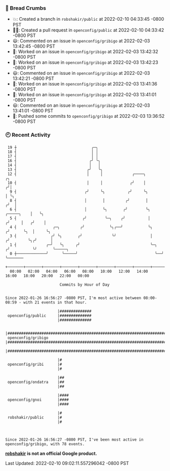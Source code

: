 ### 🍞 Bread Crumbs

 * 💥: Created a branch in `robshakir/public` at 2022-02-10 04:33:45 -0800 PST
 * ✍🏼: Created a pull request in `openconfig/public` at 2022-02-10 04:33:42 -0800 PST
 * 😃: Commented on an issue in `openconfig/gribigo` at 2022-02-03 13:42:45 -0800 PST
 * 👀: Worked on an issue in `openconfig/gribigo` at 2022-02-03 13:42:32 -0800 PST
 * 👀: Worked on an issue in `openconfig/gribigo` at 2022-02-03 13:42:23 -0800 PST
 * 😃: Commented on an issue in `openconfig/gribigo` at 2022-02-03 13:42:21 -0800 PST
 * 👀: Worked on an issue in `openconfig/gribigo` at 2022-02-03 13:41:36 -0800 PST
 * 👀: Worked on an issue in `openconfig/gribigo` at 2022-02-03 13:41:01 -0800 PST
 * 😃: Commented on an issue in `openconfig/gribigo` at 2022-02-03 13:41:01 -0800 PST
 * 🚢: Pushed some commits to `openconfig/gribigo` at 2022-02-03 13:36:52 -0800 PST

### 🕘 Recent Activity
```
 19 ┼                                 ╭─╮
 18 ┤                                 │ │
 17 ┤                                 │ │
 16 ┤                                ╭╯ ╰╮
 14 ┤                                │   │
 13 ┤                               ╭╯   ╰╮
 12 ┤                               │     │             ╭────╮                        ╭╮
 10 ┤                               │     │            ╭╯    │                       ╭╯│
  9 ┤                              ╭╯     ╰╮          ╭╯     ╰╮                      │ ╰╮
  8 ┤                              │       │         ╭╯       │                     ╭╯  │
  6 ┤                              │       ╰╮       ╭╯        ╰╮         ╭─────╮    │   ╰╮
  5 ┤                             ╭╯        ╰─╮    ╭╯          │        ╭╯     │   ╭╯    │
  4 ┤                ╭─╮         ╭╯           ╰╮╭──╯           ╰╮      ╭╯      ╰╮  │     ╰╮
  3 ┤               ╭╯ ╰╮       ╭╯             ╰╯               │     ╭╯        ╰╮╭╯      │
  1 ┤             ╭─╯   ╰╮     ╭╯                               ╰─╮  ╭╯          ╰╯       ╰─────╮
  0 ┼─────────────╯      ╰─────╯                                  ╰──╯                          ╰───────
    +───────+───────+───────+───────+───────+───────+───────+───────+───────+───────+───────+───────+────
  00:00   02:00   04:00   06:00   08:00   10:00   12:00   14:00   16:00   18:00   20:00   22:00   00:00   

						Commits by Hour of Day


Since 2022-01-26 16:56:27 -0800 PST, I'm most active between 08:00-08:59 - with 21 events in that hour.

```



```
                       |##############
 openconfig/public     |##############
                       |##############

                       |##############################################################################
 openconfig/gribigo    |##############################################################################
                       |##############################################################################

                       |#
 openconfig/gribi      |#
                       |#

                       |##
 openconfig/ondatra    |##
                       |##

                       |####
 openconfig/gnoi       |####
                       |####

                       |#
 robshakir/public      |#
                       |#



Since 2022-01-26 16:56:27 -0800 PST, I've been most active in openconfig/gribigo, with 78 events.

```
**[robshakir](mailto:robjs@google.com) is not an official Google product.**  


Last Updated: 2022-02-10 09:02:11.557296042 -0800 PST
